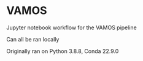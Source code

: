 # VAMOS

Jupyter notebook workflow for the VAMOS pipeline

Can all be ran locally

Originally ran on Python 3.8.8, Conda 22.9.0
